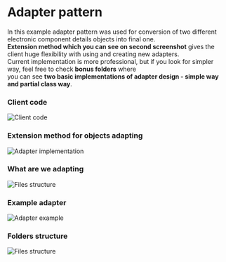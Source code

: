 # Adapter pattern

In this example adapter pattern was used for conversion of two different electronic component details objects into final one.  
**Extension method which you can see on second screenshot** gives the client huge flexibility with using and creating new adapters.  
Current implementation is more professional, but if you look for simpler way, feel free to check **bonus folders** where  
you can see **two basic implementations of adapter design - simple way and partial class way**.

### Client code
![Client code](http://apgcglz.cluster028.hosting.ovh.net/design-patterns/adapter-1.png)

### Extension method for objects adapting
![Adapter implementation](http://apgcglz.cluster028.hosting.ovh.net/design-patterns/adapter-3.png)

### What are we adapting
![Files structure](http://apgcglz.cluster028.hosting.ovh.net/design-patterns/adapter-5.png)

### Example adapter
![Adapter example](http://apgcglz.cluster028.hosting.ovh.net/design-patterns/adapter-4.png)

### Folders structure
![Files structure](http://apgcglz.cluster028.hosting.ovh.net/design-patterns/adapter-2.png)
